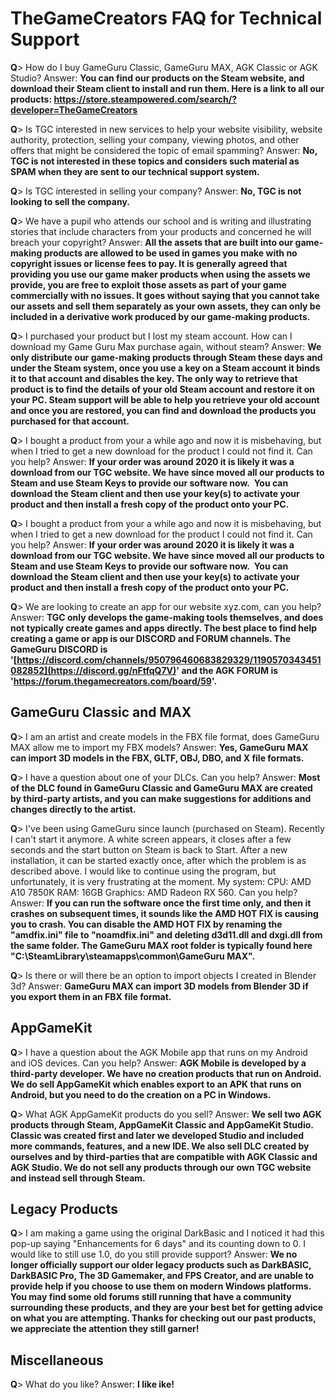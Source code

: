 # TheGameCreators FAQ for Technical Support

**Q**> How do I buy GameGuru Classic, GameGuru MAX, AGK Classic or AGK Studio?
Answer: **You can find our products on the Steam website, and download their Steam client to install and run them. Here is a link to all our products: https://store.steampowered.com/search/?developer=TheGameCreators**

**Q**> Is TGC interested in new services to help your website visibility, website authority, protection, selling your company, viewing photos, and other offers that might be considered the topic of email spamming?
Answer: **No, TGC is not interested in these topics and considers such material as SPAM when they are sent to our technical support system.**

**Q**> Is TGC interested in selling your company?
Answer: **No, TGC is not looking to sell the company.**

**Q**> We have a pupil who attends our school and is writing and illustrating stories that include characters from your products and concerned he will breach your copyright?
Answer: **All the assets that are built into our game-making products are allowed to be used in games you make with no copyright issues or license fees to pay. It is generally agreed that providing you use our game maker products when using the assets we provide, you are free to exploit those assets as part of your game commercially with no issues. It goes without saying that you cannot take our assets and sell them separately as your own assets, they can only be included in a derivative work produced by our game-making products.**

**Q**> I purchased your product but I lost my steam account. How can I download my Game Guru Max purchase again, without steam?
Answer: **We only distribute our game-making products through Steam these days and under the Steam system, once you use a key on a Steam account it binds it to that account and disables the key. The only way to retrieve that product is to find the details of your old Steam account and restore it on your PC. Steam support will be able to help you retrieve your old account and once you are restored, you can find and download the products you purchased for that account.**

**Q**> I bought a product from your a while ago and now it is misbehaving, but when I tried to get a new download for the product I could not find it. Can you help?
Answer: **If your order was around 2020 it is likely it was a download from our TGC website. We have since moved all our products to Steam and use Steam Keys to provide our software now.  You can download the Steam client and then use your key(s) to activate your product and then install a fresh copy of the product onto your PC.**

**Q**> I bought a product from your a while ago and now it is misbehaving, but when I tried to get a new download for the product I could not find it. Can you help?
Answer: **If your order was around 2020 it is likely it was a download from our TGC website. We have since moved all our products to Steam and use Steam Keys to provide our software now.  You can download the Steam client and then use your key(s) to activate your product and then install a fresh copy of the product onto your PC.**

**Q**> We are looking to create an app for our website xyz.com, can you help?
Answer: **TGC only develops the game-making tools themselves, and does not typically create games and apps directly. The best place to find help creating a game or app is our DISCORD and FORUM channels. The GameGuru DISCORD is '[https://discord.com/channels/950796460683829329/1190570343451082852](https://discord.gg/nFtfqQ7V)' and the AGK FORUM is 'https://forum.thegamecreators.com/board/59'.**

## GameGuru Classic and MAX

**Q**> I am an artist and create models in the FBX file format, does GameGuru MAX allow me to import my FBX models?
Answer: **Yes, GameGuru MAX can import 3D models in the FBX, GLTF, OBJ, DBO, and X file formats.**

**Q**> I have a question about one of your DLCs. Can you help?
Answer: **Most of the DLC found in GameGuru Classic and GameGuru MAX are created by third-party artists, and you can make suggestions for additions and changes directly to the artist.**

**Q**> I've been using GameGuru since launch (purchased on Steam). Recently I can't start it anymore. A white screen appears, it closes after a few seconds and the start button on Steam is back to Start. After a new installation, it can be started exactly once, after which the problem is as described above. I would like to continue using the program, but unfortunately, it is very frustrating at the moment. My system: CPU: AMD A10 7850K RAM: 16GB Graphics: AMD Radeon RX 560. Can you help?
Answer: **If you can run the software once the first time only, and then it crashes on subsequent times, it sounds like the AMD HOT FIX is causing you to crash. You can disable the AMD HOT FIX by renaming the "amdfix.ini" file to "noamdfix.ini" and deleting d3d11.dll and dxgi.dll from the same folder. The GameGuru MAX root folder is typically found here "C:\SteamLibrary\steamapps\common\GameGuru MAX".**

**Q**> Is there or will there be an option to import objects I created in Blender 3d?
Answer: **GameGuru MAX can import 3D models from Blender 3D if you export them in an FBX file format.**

## AppGameKit

**Q**> I have a question about the AGK Mobile app that runs on my Android and iOS devices. Can you help?
Answer: **AGK Mobile is developed by a third-party developer. We have no creation products that run on Android. We do sell AppGameKit which enables export to an APK that runs on Android, but you need to do the creation on a PC in Windows.**

**Q**> What AGK AppGameKit products do you sell?
Answer: **We sell two AGK products through Steam, AppGameKit Classic and AppGameKit Studio. Classic was created first and later we developed Studio and included more commands, features, and a new IDE. We also sell DLC created by ourselves and by third-parties that are compatible with AGK Classic and AGK Studio. We do not sell any products through our own TGC website and instead sell through Steam.**

## Legacy Products

**Q**> I am making a game using the original DarkBasic and I noticed it had this pop-up saying "Enhancements for 6 days" and its counting down to 0. I would like to still use 1.0, do you still provide support?
Answer: **We no longer officially support our older legacy products such as DarkBASIC, DarkBASIC Pro, The 3D Gamemaker, and FPS Creator, and are unable to provide help if you choose to use them on modern Windows platforms. You may find some old forums still running that have a community surrounding these products, and they are your best bet for getting advice on what you are attempting. Thanks for checking out our past products, we appreciate the attention they still garner!**

## Miscellaneous

**Q**> What do you like?
Answer: **I like ike!**
